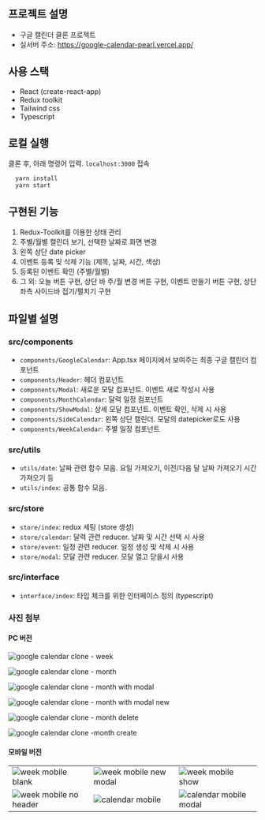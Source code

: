 ## 프로젝트 설명

- 구글 캘린더 클론 프로젝트
- 실서버 주소: https://google-calendar-pearl.vercel.app/

## 사용 스택

- React (create-react-app)
- Redux toolkit
- Tailwind css
- Typescript

## 로컬 실행

클론 후, 아래 명령어 입력. `localhost:3000` 접속

```
  yarn install
  yarn start
```

## 구현된 기능

1. Redux-Toolkit를 이용한 상태 관리
2. 주별/월별 캘린더 보기, 선택한 날짜로 화면 변경
3. 왼쪽 상단 date picker
4. 이벤트 등록 및 삭제 기능 (제목, 날짜, 시간, 색상)
5. 등록된 이벤트 확인 (주별/월별)
6. 그 외: 오늘 버튼 구현, 상단 바 주/월 변경 버튼 구현, 이벤트 만들기 버튼 구현, 상단 좌측 사이드바 접기/펼치기 구현

## 파일별 설명

### src/components

- `components/GoogleCalendar`: App.tsx 페이지에서 보여주는 최종 구글 캘린더 컴포넌트
- `components/Header`: 헤더 컴포넌트
- `components/Modal`: 새로운 모달 컴포넌트. 이벤트 새로 작성시 사용
- `components/MonthCalendar`: 달력 일정 컴포넌트
- `components/ShowModal`: 상세 모달 컴포넌트. 이벤트 확인, 삭제 시 사용
- `components/SideCalendar`: 왼쪽 상단 캘린더. 모달의 datepicker로도 사용
- `components/WeekCalendar`: 주별 일정 컴포넌트

### src/utils

- `utils/date`: 날짜 관련 함수 모음. 요일 가져오기, 이전/다음 달 날짜 가져오기 시간 가져오기 등
- `utils/index`: 공통 함수 모음.

### src/store

- `store/index`: redux 세팅 (store 생성)
- `store/calendar`: 달력 관련 reducer. 날짜 및 시간 선택 시 사용
- `store/event`: 일정 관련 reducer. 일정 생성 및 삭제 시 사용
- `store/modal`: 모달 관련 reducer. 모달 열고 닫을시 사용

### src/interface

- `interface/index`: 타입 체크를 위한 인터페이스 정의 (typescript)

### 사진 첨부

#### PC 버전

![google calendar clone - week](https://user-images.githubusercontent.com/72732446/156892524-78d4a595-6f80-45fc-8586-2feb3976887c.png)

![google calendar clone - month](https://user-images.githubusercontent.com/72732446/156892546-36c96ef2-8fec-43b2-8852-a51c1872f8df.png)

![google calendar clone - month with modal](https://user-images.githubusercontent.com/72732446/156892556-29b432e3-ce45-4279-818c-83a201a91a3c.png)

![google calendar clone - month with modal new](https://user-images.githubusercontent.com/72732446/156892570-347cb4be-9ec2-498a-bea5-8ddc0f31b6e8.png)

![google calendar clone - month delete](https://user-images.githubusercontent.com/72732446/156892585-11a5c341-3bda-420b-971d-2a2218dc31e9.png)

![google calendar clone -month create](https://user-images.githubusercontent.com/72732446/156892596-af30011e-b15d-4b92-bae5-f3216daedf72.png)

#### 모바일 버전

<table>
  <tr>
    <td> <img src="https://user-images.githubusercontent.com/72732446/157030615-01949570-b444-40a5-9e74-9cb7f0c8b0b0.png"  alt="week mobile blank" ></td>
    <td><img src="https://user-images.githubusercontent.com/72732446/157030656-908592b8-16d3-48c6-b356-fab70bb0c6c8.png" alt="week mobile new modal"></td>
    <td><img src="https://user-images.githubusercontent.com/72732446/157030685-1823a430-41dc-4e6c-80cc-dc0eba0d6f32.png" alt="week mobile show"></td>
  </tr> 
   <tr>
    <td><img src="https://user-images.githubusercontent.com/72732446/157030739-686c54e1-70f1-4e1c-95c3-db5d5852a51c.png" alt="week mobile no header"></td>
    <td><img src="https://user-images.githubusercontent.com/72732446/157030829-2e655f9e-28d2-4315-8e66-35e14fceef48.png"  alt="calendar mobile"></td>
    <td><img src="https://user-images.githubusercontent.com/72732446/157031516-ace1e37f-3509-4934-947e-f348f4bbde3f.png"  alt="calendar mobile modal"></td>
  </tr>
</table>
